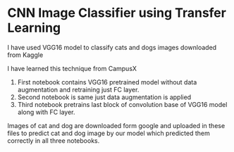 # CNN Image Classifier using Transfer Learning

I have used VGG16 model to classify cats and dogs images downloaded from Kaggle

I have learned this technique from CampusX

1. First notebook contains VGG16 pretrained model without data augmentation and retraining just FC layer.
2. Second notebook is same just data augmentation is applied
3. Third notebook pretrains last block of convolution base of VGG16 model along with FC layer.

Images of cat and dog are downloaded form google and uploaded in these files to predict cat and dog image by our model which predicted them correctly in all three notebooks.
